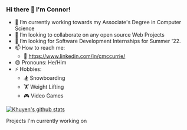 ### Hi there 👋 I'm Connor!

- 🔭 I’m currently working towards my Associate's Degree in Computer Science
- 👯 I’m looking to collaborate on any open source Web Projects
- 🤔 I’m looking for Software Development Internships for Summer '22. 
- 📫 How to reach me: 
  - 🏢 https://www.linkedin.com/in/cmccurrie/
- 😄 Pronouns: He/Him
- ⚡ Hobbies: 
  - 🏂 Snowboarding 
  - 🏋️ Weight Lifting
  - 🎮 Video Games

[![Khuyen's github stats](https://github-readme-stats.vercel.app/api?username=adinsxx&count_private=true&show_icons=true&theme=radical&hide_rank=false)](https://github.com/adinsxx/github-readme-stats)

Projects I'm currently working on

